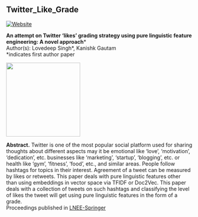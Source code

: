 ## Twitter_Like_Grade
[![Website](https://img.shields.io/website?label=site_page&style=for-the-badge&url=https%3A%2F%2Fsites.google.com/view/lovedeepsingh)](https://sites.google.com/view/lovedeepsingh/research/twitterlikes)

**An attempt on Twitter ‘likes’ grading strategy using pure linguistic feature engineering: A novel approach***
</br>
Author(s): Lovedeep Singh*, Kanishk Gautam
</br>
*indicates first author paper

<img src="https://qqsumo.com/blog/wp-content/uploads/2018/08/buy-twitter-likes-1.jpg" width = 200> 

**Abstract.** Twitter is one of the most popular social platform used for sharing thoughts about different aspects may it be emotional like ‘love’, ‘motivation’, ‘dedication’, etc. businesses like ‘marketing’, ‘startup’, ‘blogging’, etc. or health like ‘gym’, ‘fitness’, ‘food’, etc., and similar areas. People follow hashtags for topics in their interest. Agreement of a tweet can be measured by likes or retweets. This paper deals with pure linguistic features other than using embeddings in vector space via TFIDF or Doc2Vec. This paper deals with a collection of tweets on such hashtags and classifying the level of likes the tweet will get using pure linguistic features in the form of a grade.
</br>
Proceedings published in [LNEE-Springer](https://www.springer.com/series/7818)
